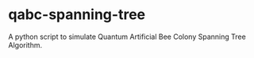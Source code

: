 # qabc-spanning-tree
A python script to simulate Quantum Artificial Bee Colony Spanning Tree Algorithm.

